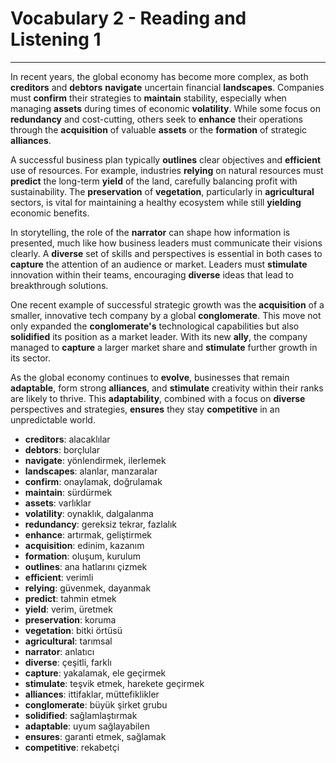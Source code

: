 # Vocabulary 2 - Reading and Listening 1

---

In recent years, the global economy has become more complex, as both **creditors** and **debtors** **navigate** uncertain financial **landscapes**. Companies must **confirm** their strategies to **maintain** stability, especially when managing **assets** during times of economic **volatility**. While some focus on **redundancy** and cost-cutting, others seek to **enhance** their operations through the **acquisition** of valuable **assets** or the **formation** of strategic **alliances**.  

A successful business plan typically **outlines** clear objectives and **efficient** use of resources. For example, industries **relying** on natural resources must **predict** the long-term **yield** of the land, carefully balancing profit with sustainability. The **preservation** of **vegetation**, particularly in **agricultural** sectors, is vital for maintaining a healthy ecosystem while still **yielding** economic benefits.  

In storytelling, the role of the **narrator** can shape how information is presented, much like how business leaders must communicate their visions clearly. A **diverse** set of skills and perspectives is essential in both cases to **capture** the attention of an audience or market. Leaders must **stimulate** innovation within their teams, encouraging **diverse** ideas that lead to breakthrough solutions.  

One recent example of successful strategic growth was the **acquisition** of a smaller, innovative tech company by a global **conglomerate**. This move not only expanded the **conglomerate's** technological capabilities but also **solidified** its position as a market leader. With its new **ally**, the company managed to **capture** a larger market share and **stimulate** further growth in its sector.  

As the global economy continues to **evolve**, businesses that remain **adaptable**, form strong **alliances**, and **stimulate** creativity within their ranks are likely to thrive. This **adaptability**, combined with a focus on **diverse** perspectives and strategies, **ensures** they stay **competitive** in an unpredictable world.  


- **creditors**: alacaklılar  
- **debtors**: borçlular  
- **navigate**: yönlendirmek, ilerlemek  
- **landscapes**: alanlar, manzaralar  
- **confirm**: onaylamak, doğrulamak  
- **maintain**: sürdürmek  
- **assets**: varlıklar  
- **volatility**: oynaklık, dalgalanma  
- **redundancy**: gereksiz tekrar, fazlalık  
- **enhance**: artırmak, geliştirmek  
- **acquisition**: edinim, kazanım  
- **formation**: oluşum, kurulum  
- **outlines**: ana hatlarını çizmek  
- **efficient**: verimli  
- **relying**: güvenmek, dayanmak  
- **predict**: tahmin etmek  
- **yield**: verim, üretmek  
- **preservation**: koruma  
- **vegetation**: bitki örtüsü  
- **agricultural**: tarımsal  
- **narrator**: anlatıcı  
- **diverse**: çeşitli, farklı  
- **capture**: yakalamak, ele geçirmek  
- **stimulate**: teşvik etmek, harekete geçirmek  
- **alliances**: ittifaklar, müttefiklikler  
- **conglomerate**: büyük şirket grubu  
- **solidified**: sağlamlaştırmak  
- **adaptable**: uyum sağlayabilen  
- **ensures**: garanti etmek, sağlamak  
- **competitive**: rekabetçi  
